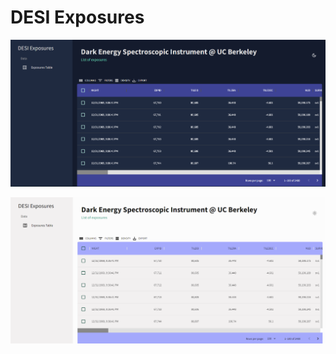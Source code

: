 # DESI Exposures

![Darkmode](assets/darkmodeFULL.png "Darkmode version")

![Lightmode](assets/lightmodeFULL.png "Lightmode version")